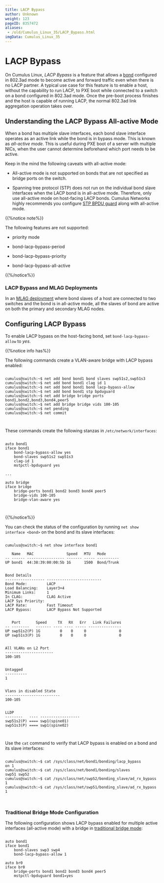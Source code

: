 ```yaml
---
title: LACP Bypass
author: Unknown
weight: 123
pageID: 8357472
aliases:
 - /old/Cumulus_Linux_35/LACP_Bypass.html
imgData: Cumulus_Linux_35
---
```

# LACP Bypass

On Cumulus Linux, *LACP Bypass* is a feature that allows a
[bond](/old/Cumulus_Linux_35/Bonding_-_Link_Aggregation.html) configured
in 802.3ad mode to become active and forward traffic even when there is
no LACP partner. A typical use case for this feature is to enable a
host, without the capability to run LACP, to PXE boot while connected to
a switch on a bond configured in 802.3ad mode. Once the pre-boot process
finishes and the host is capable of running LACP, the normal 802.3ad
link aggregation operation takes over.

## Understanding the LACP Bypass All-active Mode

When a bond has multiple slave interfaces, each bond slave interface
operates as an active link while the bond is in bypass mode. This is
known as *all-active mode*. This is useful during PXE boot of a server
with multiple NICs, when the user cannot determine beforehand which port
needs to be active.

Keep in the mind the following caveats with all-active mode:

  - All-active mode is not supported on bonds that are not specified as
    bridge ports on the switch.

  - Spanning tree protocol (STP) does not run on the individual bond
    slave interfaces when the LACP bond is in all-active mode.
    Therefore, only use all-active mode on host-facing LACP bonds.
    Cumulus Networks highly recommends you configure [STP BPDU
    guard](/old/Cumulus_Linux_35/Spanning_Tree_and_Rapid_Spanning_Tree.html#src-8357467_SpanningTreeandRapidSpanningTree-bpdu)
    along with all-active mode.

{{%notice note%}}

The following features are not supported:

  - priority mode

  - bond-lacp-bypass-period

  - bond-lacp-bypass-priority

  - bond-lacp-bypass-all-active

{{%/notice%}}

### LACP Bypass and MLAG Deployments

In an [MLAG
deployment](/old/Cumulus_Linux_35/Multi-Chassis_Link_Aggregation_-_MLAG.html)
where bond slaves of a host are connected to two switches and the bond
is in all-active mode, all the slaves of bond are active on both the
primary and secondary MLAG nodes.

## Configuring LACP Bypass

To enable LACP bypass on the host-facing bond, set
`bond-lacp-bypass-allow` to *yes*.

{{%notice info has%}}

The following commands create a VLAN-aware bridge with LACP bypass
enabled:

``` 
                   
cumulus@switch:~$ net add bond bond1 bond slaves swp51s2,swp51s3
cumulus@switch:~$ net add bond bond1 clag id 1
cumulus@switch:~$ net add bond bond1 bond lacp-bypass-allow
cumulus@switch:~$ net add bond bond1 stp bpduguard
cumulus@switch:~$ net add bridge bridge ports bond1,bond2,bond3,bond4,peer5
cumulus@switch:~$ net add bridge bridge vids 100-105
cumulus@switch:~$ net pending
cumulus@switch:~$ net commit
   
    
```

These commands create the following stanzas in
`/etc/network/interfaces`:

``` 
                   
auto bond1
iface bond1
    bond-lacp-bypass-allow yes
    bond-slaves swp51s2 swp51s3
    clag-id 1
    mstpctl-bpduguard yes
 
...
 
auto bridge
iface bridge
    bridge-ports bond1 bond2 bond3 bond4 peer5
    bridge-vids 100-105
    bridge-vlan-aware yes
   
    
```

{{%/notice%}}

You can check the status of the configuration by running `net show
interface <bond>` on the bond and its slave interfaces:

``` 
                   
cumulus@switch:~$ net show interface bond1
 
   Name   MAC               Speed   MTU   Mode
-- ------ ----------------- ------- ----- ----------
UP bond1  44:38:39:00:00:5b 1G      1500  Bond/Trunk
 
 
Bond Details
------------------ -------------------------
Bond Mode:         LACP
Load Balancing:    Layer3+4
Minimum Links:     1
In CLAG:           CLAG Active
LACP Sys Priority:
LACP Rate:         Fast Timeout
LACP Bypass:       LACP Bypass Not Supported
 
 
   Port       Speed     TX   RX   Err   Link Failures
-- --------   ------- ---- ---- ----- ---------------
UP swp51s2(P) 1G         0    0     0               0
UP swp51s3(P) 1G         0    0     0               0
 
 
All VLANs on L2 Port
----------------------
100-105
 
 
Untagged
----------
1
 
 
Vlans in disabled State
-------------------------
100-105
 
 
LLDP
--------   ---- ------------------
swp51s2(P) ==== swp1(spine01)
swp51s3(P) ==== swp1(spine02)
   
    
```

Use the `cat` command to verify that LACP bypass is enabled on a bond
and its slave interfaces:

``` 
                   
cumulus@switch:~$ cat /sys/class/net/bond1/bonding/lacp_bypass 
on 1
cumulus@switch:~$ cat /sys/class/net/bond1/bonding/slaves
swp51 swp52
cumulus@switch:~$ cat /sys/class/net/swp52/bonding_slave/ad_rx_bypass 
1
cumulus@switch:~$ cat /sys/class/net/swp51/bonding_slave/ad_rx_bypass 
1
   
    
```

### Traditional Bridge Mode Configuration

The following configuration shows LACP bypass enabled for multiple
active interfaces (all-active mode) with a bridge in [traditional bridge
mode](/old/Cumulus_Linux_35/Traditional_Mode_Bridges.html):

``` 
                   
auto bond1
iface bond1 
    bond-slaves swp3 swp4
    bond-lacp-bypass-allow 1
 
auto br0
iface br0
    bridge-ports bond1 bond2 bond3 bond4 peer5
    mstpctl-bpduguard bond1=yes
   
    
```
